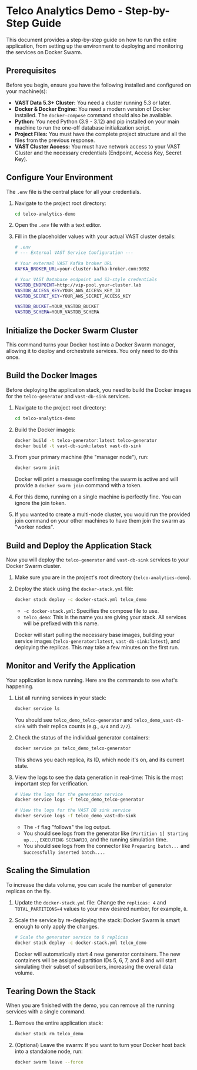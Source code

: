 # Telco Analytics Demo - Step-by-Step Guide

This document provides a step-by-step guide on how to run the entire application, from setting up the environment to deploying and monitoring the services on Docker Swarm.

## Prerequisites

Before you begin, ensure you have the following installed and configured on your machine(s):

-   **VAST Data 5.3+ Cluster:** You need a cluster running 5.3 or later.
-   **Docker & Docker Engine:** You need a modern version of Docker installed. The `docker-compose` command should also be available.
-   **Python:** You need Python (3.9 - 3.12) and pip installed on your main machine to run the one-off database initialization script.
-   **Project Files:** You must have the complete project structure and all the files from the previous response.
-   **VAST Cluster Access:** You must have network access to your VAST Cluster and the necessary credentials (Endpoint, Access Key, Secret Key).

## Configure Your Environment

The `.env` file is the central place for all your credentials.

1.  Navigate to the project root directory:

    ```bash
    cd telco-analytics-demo
    ```
2.  Open the `.env` file with a text editor.
3.  Fill in the placeholder values with your actual VAST cluster details:

    ```bash
    # .env
    # --- External VAST Service Configuration ---

    # Your external VAST Kafka broker URL
    KAFKA_BROKER_URL=your-cluster-kafka-broker.com:9092

    # Your VAST Database endpoint and S3-style credentials
    VASTDB_ENDPOINT=http://vip-pool.your-cluster.lab
    VASTDB_ACCESS_KEY=YOUR_AWS_ACCESS_KEY_ID
    VASTDB_SECRET_KEY=YOUR_AWS_SECRET_ACCESS_KEY

    VASTDB_BUCKET=YOUR_VASTDB_BUCKET
    VASTDB_SCHEMA=YOUR_VASTDB_SCHEMA
    ```

## Initialize the Docker Swarm Cluster

This command turns your Docker host into a Docker Swarm manager, allowing it to deploy and orchestrate services. You only need to do this once.

## Build the Docker Images

Before deploying the application stack, you need to build the Docker images for the `telco-generator` and `vast-db-sink` services.

1.  Navigate to the project root directory:

    ```bash
    cd telco-analytics-demo
    ```

2.  Build the Docker images:

    ```bash
    docker build -t telco-generator:latest telco-generator
    docker build -t vast-db-sink:latest vast-db-sink
    ```

1.  From your primary machine (the "manager node"), run:

    ```bash
    docker swarm init
    ```

    Docker will print a message confirming the swarm is active and will provide a `docker swarm join` command with a token.
2.  For this demo, running on a single machine is perfectly fine. You can ignore the join token.
3.  If you wanted to create a multi-node cluster, you would run the provided join command on your other machines to have them join the swarm as "worker nodes".

## Build and Deploy the Application Stack

Now you will deploy the `telco-generator` and `vast-db-sink` services to your Docker Swarm cluster.

1.  Make sure you are in the project's root directory (`telco-analytics-demo`).
2.  Deploy the stack using the `docker-stack.yml` file:

    ```bash
    docker stack deploy -c docker-stack.yml telco_demo
    ```

    *   `-c docker-stack.yml`: Specifies the compose file to use.
    *   `telco_demo`: This is the name you are giving your stack. All services will be prefixed with this name.

    Docker will start pulling the necessary base images, building your service images (`telco-generator:latest`, `vast-db-sink:latest`), and deploying the replicas. This may take a few minutes on the first run.

## Monitor and Verify the Application

Your application is now running. Here are the commands to see what's happening.

1.  List all running services in your stack:

    ```bash
    docker service ls
    ```

    You should see `telco_demo_telco-generator` and `telco_demo_vast-db-sink` with their replica counts (e.g., `4/4` and `2/2`).
2.  Check the status of the individual generator containers:

    ```bash
    docker service ps telco_demo_telco-generator
    ```

    This shows you each replica, its ID, which node it's on, and its current state.
3.  View the logs to see the data generation in real-time: This is the most important step for verification.

    ```bash
    # View the logs for the generator service
    docker service logs -f telco_demo_telco-generator

    # View the logs for the VAST DB sink service
    docker service logs -f telco_demo_vast-db-sink
    ```

    *   The `-f` flag "follows" the log output.
    *   You should see logs from the generator like `[Partition 1] Starting up...`, `EXECUTING SCENARIO`, and the running simulation time.
    *   You should see logs from the connector like `Preparing batch...` and `Successfully inserted batch....`

## Scaling the Simulation

To increase the data volume, you can scale the number of generator replicas on the fly.

1.  Update the `docker-stack.yml` file: Change the `replicas: 4` and `TOTAL_PARTITIONS=4` values to your new desired number, for example, `8`.
2.  Scale the service by re-deploying the stack: Docker Swarm is smart enough to only apply the changes.

    ```bash
    # Scale the generator service to 8 replicas
    docker stack deploy -c docker-stack.yml telco_demo
    ```

    Docker will automatically start 4 new generator containers. The new containers will be assigned partition IDs 5, 6, 7, and 8 and will start simulating their subset of subscribers, increasing the overall data volume.

## Tearing Down the Stack

When you are finished with the demo, you can remove all the running services with a single command.

1.  Remove the entire application stack:

    ```bash
    docker stack rm telco_demo
    ```
2.  (Optional) Leave the swarm: If you want to turn your Docker host back into a standalone node, run:

    ```bash
    docker swarm leave --force
    ```

